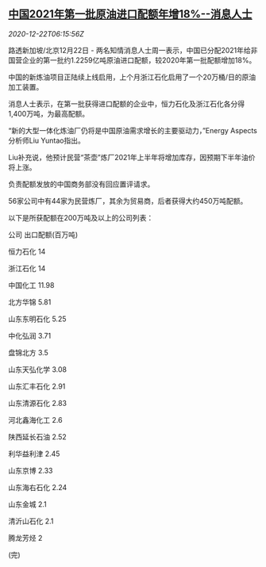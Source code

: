 <!--1608618194000-->
[中国2021年第一批原油进口配额年增18%--消息人士](https://cn.reuters.com/article/china-2021-oil-import-quota-1222-idCNKBS28W0IX)
------

<div><i>2020-12-22T06:15:56Z</i></div><p>路透新加坡/北京12月22日 - 两名知情消息人士周一表示，中国已分配2021年给非国营企业的第一批约1.2259亿吨原油进口配额，较2020年第一批配额增加18%。</p><p>中国的新炼油项目正陆续上线启用，上个月浙江石化启用了一个20万桶/日的原油加工装置。</p><p>消息人士表示，在第一批获得进口配额的企业中，恒力石化及浙江石化各分得1,400万吨，为最高配额。</p><p>“新的大型一体化炼油厂仍将是中国原油需求增长的主要驱动力，”Energy Aspects分析师Liu Yuntao指出。</p><p>Liu补充说，他预计民营“茶壶”炼厂2021年上半年将增加库存，因预期下半年油价将上涨。</p><p>负责配额发放的中国商务部没有回应置评请求。</p><p>56家公司中有44家为民营炼厂，其余为贸易商，后者获得大约450万吨配额。</p><p>以下是所获配额在200万吨及以上的公司列表：</p><p>公司 出口配额(百万吨)</p><p>恒力石化 14</p><p>浙江石化 14</p><p>中国化工 11.98</p><p>北方华锦 5.81</p><p>山东东明石化 5.25</p><p>中化弘润 3.71</p><p>盘锦北方 3.5</p><p>山东天弘化学 3.08</p><p>山东汇丰石化 2.91</p><p>山东清源石化 2.83</p><p>河北鑫海化工 2.6</p><p>陕西延长石油 2.52</p><p>利华益利津 2.45</p><p>山东京博 2.33</p><p>山东海右石化 2.24</p><p>山东金城 2.1</p><p>清沂山石化 2.1</p><p>腾龙芳烃 2</p><p>(完)</p>
